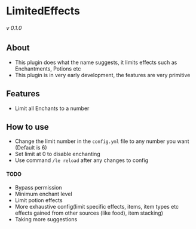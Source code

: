 # LimitedEffects
###### v 0.1.0

## About
- This plugin does what the name suggests, it limits effects such as Enchantments, Potions etc
- This plugin is in very early development, the features are very primitive

## Features
- Limit all Enchants to a number

## How to use
- Change the limit number in the `config.yml` file to any number you want (Default is 6)
- Set limit at 0 to disable enchanting
- Use command `/le reload` after any changes to config

#### TODO
- Bypass permission
- Minimum enchant level
- Limit potion effects
- More exhaustive config(limit specific effects, items, item types etc
effects gained from other sources (like food), item stacking)
- Taking more suggestions
